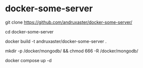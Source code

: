 # docker-some-server
git clone https://github.com/andruxaster/docker-some-server/

cd docker-some-server

docker build -t andruxaster/docker-some-server .

mkdir -p /docker/mongodb/ && chmod 666 -R /docker/mongodb/

docker compose up -d
